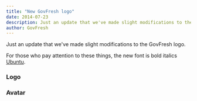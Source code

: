 ```yaml
---
title: "New GovFresh logo"
date: 2014-07-23
description: Just an update that we've made slight modifications to the GovFresh logo.
author: GovFresh
---
```


Just an update that we've made slight modifications to the GovFresh logo.

For those who pay attention to these things, the new font is bold italics <a href="http://font.ubuntu.com/">Ubuntu</a>.

<h3>Logo</h3>



<h3>Avatar</h3>



